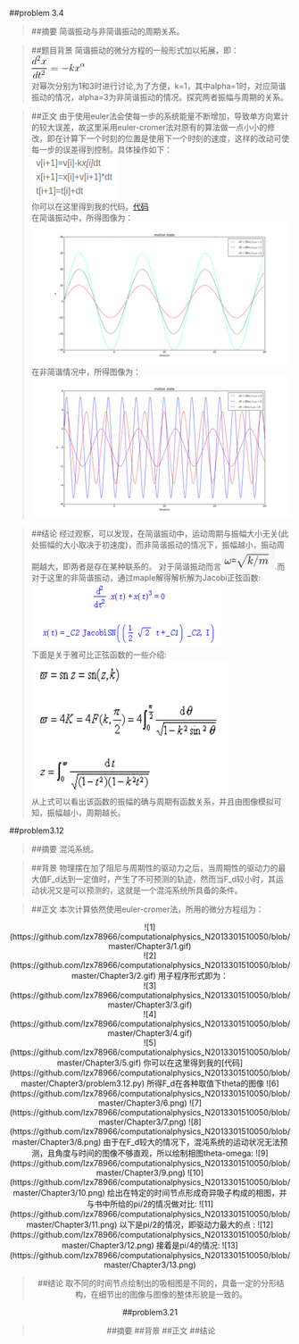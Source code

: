 ##problem 3.4

>##摘要
简谐振动与非简谐振动的周期关系。

>##题目背景
简谐振动的微分方程的一般形式加以拓展，即：![picture1](https://github.com/lzx78966/computationalphysics_N2013301510050/blob/master/Chapter3/picture1.gif)  
对幂次分别为1和3时进行讨论,为了方便，k=1，其中alpha=1时，对应简谐振动的情况，alpha=3为非简谐振动的情况。探究两者振幅与周期的关系。

>##正文
由于使用euler法会使每一步的系统能量不断增加，导致单方向累计的较大误差，故这里采用euler-cromer法对原有的算法做一点小小的修改，即在计算下一个时刻的位置是使用下一个时刻的速度，这样的改动可使每一步的误差得到控制。具体操作如下：  
![picture2](https://github.com/lzx78966/computationalphysics_N2013301510050/blob/master/Chapter3/picture2.png)  
你可以在这里得到我的代码。[代码](https://github.com/lzx78966/computationalphysics_N2013301510050/blob/master/Chapter3/problem3.4.py)  
在简谐振动中，所得图像为：  
![picture5](https://github.com/lzx78966/computationalphysics_N2013301510050/blob/master/Chapter3/picture5.png)
在非简谐情况中，所得图像为：   
![picture6](https://github.com/lzx78966/computationalphysics_N2013301510050/blob/master/Chapter3/picture6.png)  

>##结论
经过观察，可以发现，在简谐振动中，运动周期与振幅大小无关(此处振幅的大小取决于初速度)，而非简谐振动的情况下，振幅越小，振动周期越大，即两者是存在某种联系的。 对于简谐振动而言![picture7](https://github.com/lzx78966/computationalphysics_N2013301510050/blob/master/Chapter3/picture7.png).而对于这里的非简谐振动，通过maple解得解析解为Jacobi正弦函数:  
![picture3](https://github.com/lzx78966/computationalphysics_N2013301510050/blob/master/Chapter3/picture3.png)  
下面是关于雅可比正弦函数的一些介绍:  
![picture4](https://github.com/lzx78966/computationalphysics_N2013301510050/blob/master/Chapter3/picture4.png)  
从上式可以看出该函数的振幅的确与周期有函数关系，并且由图像模拟可知，振幅越小，周期越长。

##problem3.12

>##摘要
混沌系统。

>##背景
物理摆在加了阻尼与周期性的驱动力之后，当周期性的驱动力的最大值F_d达到一定值时，产生了不可预测的轨迹，然而当F_d较小时，其运动状况又是可以预测的，这就是一个混沌系统所具备的条件。

>##正文
本次计算依然使用euler-cromer法，所用的微分方程组为：  
<center>![1](https://github.com/lzx78966/computationalphysics_N2013301510050/blob/master/Chapter3/1.gif)  
<center>![2](https://github.com/lzx78966/computationalphysics_N2013301510050/blob/master/Chapter3/2.gif)  
用子程序形式即为：  
<center>![3](https://github.com/lzx78966/computationalphysics_N2013301510050/blob/master/Chapter3/3.gif)  
<center>![4](https://github.com/lzx78966/computationalphysics_N2013301510050/blob/master/Chapter3/4.gif)  
<center>![5](https://github.com/lzx78966/computationalphysics_N2013301510050/blob/master/Chapter3/5.gif)  
你可以在这里得到我的[代码](https://github.com/lzx78966/computationalphysics_N2013301510050/blob/master/Chapter3/problem3.12.py)  
所得F_d在各种取值下theta的图像  
![6](https://github.com/lzx78966/computationalphysics_N2013301510050/blob/master/Chapter3/6.png)  
![7](https://github.com/lzx78966/computationalphysics_N2013301510050/blob/master/Chapter3/7.png)  
![8](https://github.com/lzx78966/computationalphysics_N2013301510050/blob/master/Chapter3/8.png)  
由于在F_d较大的情况下，混沌系统的运动状况无法预测，且角度与时间的图像不够直观，所以绘制相图theta-omega:  
![9](https://github.com/lzx78966/computationalphysics_N2013301510050/blob/master/Chapter3/9.png)  
![10](https://github.com/lzx78966/computationalphysics_N2013301510050/blob/master/Chapter3/10.png)  
绘出在特定的时间节点形成奇异吸子构成的相图，并与书中所给的pi/2的情况做对比:
![11](https://github.com/lzx78966/computationalphysics_N2013301510050/blob/master/Chapter3/11.png)  
以下是pi/2的情况，即驱动力最大的点 :
![12](https://github.com/lzx78966/computationalphysics_N2013301510050/blob/master/Chapter3/12.png)  
接着是pi/4的情况:  
![13](https://github.com/lzx78966/computationalphysics_N2013301510050/blob/master/Chapter3/13.png)   

>##结论
取不同的时间节点绘制出的吸相图是不同的，具备一定的分形结构，在细节出的图像与图像的整体形貌是一致的。

##problem3.21

>##摘要
>##背景
>##正文
>##结论
